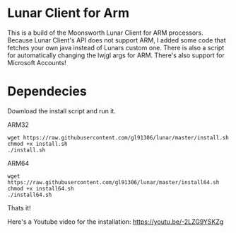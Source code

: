 # Lunar Client for Arm

This is a build of the Moonsworth Lunar Client for ARM processors. Because Lunar Client's API does not support ARM, I added some code that fetches your own java instead of Lunars custom one.
There is also a script for automatically changing the lwjgl args for ARM.
There's also support for Microsoft Accounts!


# Dependecies

Download the install script and run it.

ARM32
```
wget https://raw.githubusercontent.com/gl91306/lunar/master/install.sh
chmod +x install.sh
./install.sh
```

ARM64
```
wget https://raw.githubusercontent.com/gl91306/lunar/master/install64.sh
chmod +x install64.sh
./install64.sh
```

Thats it!

Here's a Youtube video for the installation: https://youtu.be/-2LZG9YSKZg
